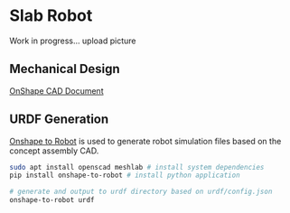 # Slab Robot
Work in progress... upload picture

## Mechanical Design
[OnShape CAD Document](https://cad.onshape.com/documents/01b7bf47ac0296002ad3efc0/w/656ec7f127d0c64f6943908d/e/5454fd1cd4994d1435836e10)

## URDF Generation
[Onshape to Robot](https://onshape-to-robot.readthedocs.io/) is used to generate robot simulation files based on the concept assembly CAD.

```bash
sudo apt install openscad meshlab # install system dependencies
pip install onshape-to-robot # install python application

# generate and output to urdf directory based on urdf/config.json
onshape-to-robot urdf 
```